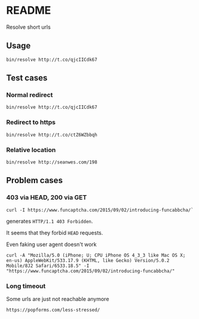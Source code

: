 # README

Resolve short urls

## Usage

```
bin/resolve http://t.co/qjcIICdk67
```

## Test cases

### Normal redirect

`bin/resolve http://t.co/qjcIICdk67`

### Redirect to https

`bin/resolve http://t.co/ctZ6WZbbqh`

### Relative location

`bin/resolve http://seanwes.com/198`

## Problem cases

### 403 via HEAD, 200 via GET

```
curl -I https://www.funcaptcha.com/2015/09/02/introducing-funcabbcha/`
```

generates `HTTP/1.1 403 Forbidden`.

It seems that they forbid `HEAD` requests.

Even faking user agent doesn't work

```
curl -A "Mozilla/5.0 (iPhone; U; CPU iPhone OS 4_3_3 like Mac OS X; en-us) AppleWebKit/533.17.9 (KHTML, like Gecko) Version/5.0.2 Mobile/8J2 Safari/6533.18.5" -I "https://www.funcaptcha.com/2015/09/02/introducing-funcabbcha/"
```

### Long timeout

Some urls are just not reachable anymore

```
https://popforms.com/less-stressed/
```
